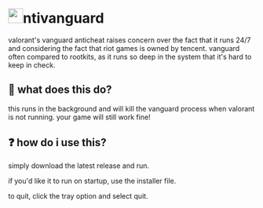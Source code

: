 # <img src="https://github.com/thrzl/antivanguard/assets/73202594/f68d15ed-424a-4cee-b93e-32c43ce4bd3e" width="30" height="30"/>ntivanguard
valorant's vanguard anticheat raises concern over the fact that it runs 24/7 and considering the fact that riot games is owned by tencent. vanguard often compared to rootkits, as it runs so deep in the system that it's hard to keep in check. 

## 💭 what does this do?
this runs in the background and will kill the vanguard process when valorant is not running. your game will still work fine!

## ❓ how do i use this?
simply download the latest release and run.

if you'd like it to run on startup, use the installer file.

to quit, click the tray option and select quit.

